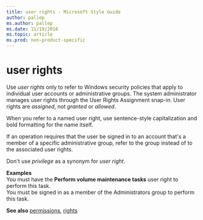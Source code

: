 ```yaml
---
title: user rights - Microsoft Style Guide
author: pallep
ms.author: pallep
ms.date: 11/19/2016
ms.topic: article
ms.prod: non-product-specific
---
```


# user rights

Use *user rights*
only to refer to Windows security policies that apply to individual
user accounts or administrative groups. The system administrator manages
user rights through the User Rights Assignment snap-in. User rights are
*assigned*, not *granted* or *allowed*.

When you refer to a named user right, use sentence-style capitalization and bold formatting for the name itself.

If
an operation requires that the user be signed in to an account that's a
member of a specific administrative group, refer to the group instead
of to the associated user rights.

Don't use *privilege* as a synonym for *user right*.

**Examples**  
You must have the **Perform volume maintenance tasks** user right to perform this task.  
You must be signed in as a member of the Administrators group to perform this task.

**See also** [permissions](/style-guide/a-z-word-list-term-collections/p/permissions), [rights](/style-guide/a-z-word-list-term-collections/r/rights)
